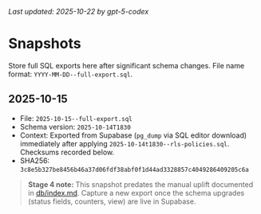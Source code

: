 _Last updated: 2025-10-22 by gpt-5-codex_
# Snapshots
Store full SQL exports here after significant schema changes.
File name format: `YYYY-MM-DD--full-export.sql`.

## 2025-10-15
- File: `2025-10-15--full-export.sql`
- Schema version: `2025-10-14T1830`
- Context: Exported from Supabase (`pg_dump` via SQL editor download) immediately after applying `2025-10-14t1830--rls-policies.sql`. Checksums recorded below.
- SHA256: `3c8e5b327be8456b46a37d06fdf38abf0f1d44ad3328857c4049286409205c6a`

> **Stage 4 note:** This snapshot predates the manual uplift documented in [db/index.md](../index.md). Capture a new export once the schema upgrades (status fields, counters, view) are live in Supabase.
